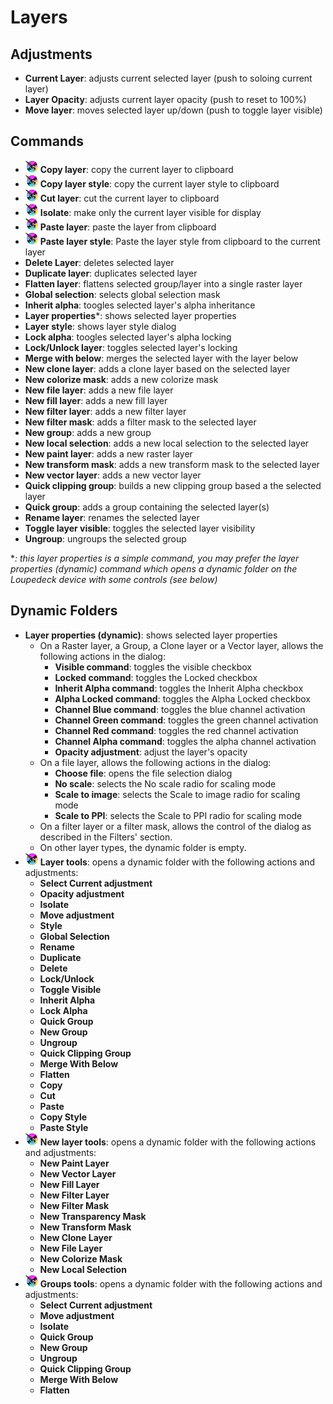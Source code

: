 # Layers

## Adjustments
* **Current Layer**: adjusts current selected layer (push to soloing current layer)
* **Layer Opacity**: adjusts current layer opacity (push to reset to 100%)
* **Move layer**: moves selected layer up/down (push to toggle layer visible)

## Commands
* <img src="./images/NewSymbol.png" width="20px"> **Copy layer**: copy the current layer to clipboard
* <img src="./images/NewSymbol.png" width="20px"> **Copy layer style**: copy the current layer style to clipboard
* <img src="./images/NewSymbol.png" width="20px"> **Cut layer**: cut the current layer to clipboard
* <img src="./images/NewSymbol.png" width="20px"> **Isolate**: make only the current layer visible for display
* <img src="./images/NewSymbol.png" width="20px"> **Paste layer**: paste the layer from clipboard
* <img src="./images/NewSymbol.png" width="20px"> **Paste layer style**: Paste the layer style from clipboard to the current layer
* **Delete Layer**: deletes selected layer
* **Duplicate layer**: duplicates selected layer
* **Flatten layer**: flattens selected group/layer into a single raster layer
* **Global selection**: selects global selection mask
* **Inherit alpha**: toogles selected layer's alpha inheritance
* **Layer properties***: shows selected layer properties
* **Layer style**: shows layer style dialog
* **Lock alpha**: toogles selected layer's alpha locking
* **Lock/Unlock layer**: toggles selected layer's locking
* **Merge with below**: merges the selected layer with the layer below
* **New clone layer**: adds a clone layer based on the selected layer
* **New colorize mask**: adds a new colorize mask
* **New file layer**: adds a new file layer
* **New fill layer**: adds a new fill layer
* **New filter layer**: adds a new filter layer
* **New filter mask**: adds a filter mask to the selected layer
* **New group**: adds a new group
* **New local selection**: adds a new local selection to the selected layer
* **New paint layer**: adds a new raster layer
* **New transform mask**: adds a new transform mask to the selected layer
* **New vector layer**: adds a new vector layer
* **Quick clipping group**: builds a new clipping group based a the selected layer
* **Quick group**: adds a group containing the selected layer(s)
* **Rename layer**: renames the selected layer
* **Toggle layer visible**: toggles the selected layer visibility
* **Ungroup**: ungroups the selected group

**: this layer properties is a simple command, you may prefer the layer properties (dynamic) command which opens a dynamic folder on the Loupedeck device with some controls (see below)*

## Dynamic Folders
* **Layer properties (dynamic)**: shows selected layer properties
  * On a Raster layer, a Group, a Clone layer or a Vector layer, allows the following actions in the dialog:
	* **Visible command**: toggles the visible checkbox
	* **Locked command**: toggles the Locked checkbox
	* **Inherit Alpha command**: toggles the Inherit Alpha checkbox
	* **Alpha Locked command**: toggles the Alpha Locked checkbox
	* **Channel Blue command**: toggles the blue channel activation
	* **Channel Green command**: toggles the green channel activation
	* **Channel Red command**: toggles the red channel activation
	* **Channel Alpha command**: toggles the alpha channel activation
	* **Opacity adjustment**: adjust the layer's opacity
  * On a file layer, allows the following actions in the dialog:
	* **Choose file**: opens the file selection dialog
	* **No scale**: selects the No scale radio for scaling mode
	* **Scale to image**: selects the Scale to image radio for scaling mode
	* **Scale  to PPI**: selects the Scale  to PPI radio for scaling mode
  * On a filter layer or a filter mask, allows the control of the dialog as described in the Filters' section.
  * On other layer types, the dynamic folder is empty.
* <img src="./images/NewSymbol.png" width="20px"> **Layer tools**: opens a dynamic folder with the following actions and adjustments:
  * **Select Current adjustment**
  * **Opacity adjustment**
  * **Isolate**
  * **Move adjustment**
  * **Style**
  * **Global Selection**
  * **Rename**
  * **Duplicate**
  * **Delete**
  * **Lock/Unlock**
  * **Toggle Visible**
  * **Inherit Alpha**
  * **Lock Alpha**
  * **Quick Group**
  * **New Group**
  * **Ungroup**
  * **Quick Clipping Group**
  * **Merge With Below**
  * **Flatten**
  * **Copy**
  * **Cut**
  * **Paste**
  * **Copy Style**
  * **Paste Style**
* <img src="./images/NewSymbol.png" width="20px"> **New layer tools**: opens a dynamic folder with the following actions and adjustments:
  * **New Paint Layer**
  * **New Vector Layer**
  * **New Fill Layer**
  * **New Filter Layer**
  * **New Filter Mask**
  * **New Transparency Mask**
  * **New Transform Mask**
  * **New Clone Layer**
  * **New File Layer**
  * **New Colorize Mask**
  * **New Local Selection**
* <img src="./images/NewSymbol.png" width="20px"> **Groups tools**: opens a dynamic folder with the following actions and adjustments:
  * **Select Current adjustment**
  * **Move adjustment**
  * **Isolate**
  * **Quick Group**
  * **New Group**
  * **Ungroup**
  * **Quick Clipping Group**
  * **Merge With Below**
  * **Flatten**
